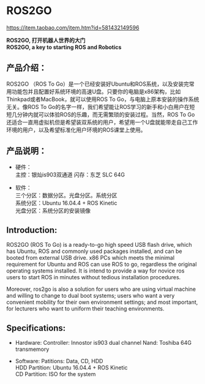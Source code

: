 # ROS2GO  
https://item.taobao.com/item.htm?id=581432149596  

**ROS2GO, 打开机器人世界的大门**  
**ROS2GO, a key to starting ROS and Robotics**  


## 产品介绍： 

ROS2GO （ROS To Go）是一个已经安装好Ubuntu和ROS系统，以及安装完常用功能包并且配置好系统环境的高速U盘。只要你的电脑是x86架构，比如Thinkpad或者MacBook，就可以使用ROS To Go，与电脑上原本安装的操作系统无关。像ROS To Go的名字一样，我们希望能让ROS学习的新手和小白用户在短短几分钟内就可以体验ROS的乐趣，而无需繁琐的安装过程。当然，ROS To Go还适合一直用虚拟机但是希望装双系统的用户，希望用一个U盘就能带走自己工作环境的用户，以及希望标准化用户环境的ROS课堂上使用。  

## 产品说明：  
* 硬件：  
主控：银灿is903双通道
闪存：东芝 SLC 64G  

* 软件：  
三个分区：数据分区。光盘分区。系统分区  
系统分区：Ubuntu 16.04.4 + ROS Kinetic  
光盘分区：系统分区的安装镜像  


## Introduction:
ROS2GO (ROS To Go) is a ready-to-go high speed USB flash drive, which has Ubuntu, ROS and commonly used packages installed, and can be booted from external USB drive. x86 PCs which meets the minimal requirement for Ubuntu and ROS can use ROS to go, regardless the original operating systems installed. It is intend to provide a way for novice ros users to start ROS in minutes without tedious installation procedures.

Moreover, ros2go is also a solution for users who are using virtual machine and willing to change to dual boot systems; users who want a very convenient mobility for their own environment settings; and most important, for lecturers who want to uniform their teaching environments.

## Specifications:
* Hardware:
Controller: Innostor is903 dual channel
Nand: Toshiba 64G transmemory

* Software:
Patitions: Data, CD, HDD  
HDD Partition: Ubuntu 16.04.4 + ROS Kinetic  
CD Partition: ISO for the system  

